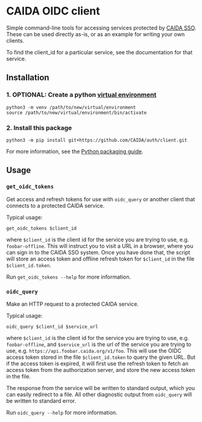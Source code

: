 # CAIDA OIDC client

Simple command-line tools for accessing services protected by
[CAIDA SSO](https://www.caida.org/about/sso).
These can be used directly as-is, or as an example for writing your own clients.

To find the client\_id for a particular service, see the documentation for that service.

## Installation

### 1. OPTIONAL: Create a python [virtual environment](https://docs.python.org/3/library/venv.html)
```
python3 -m venv /path/to/new/virtual/environment
source /path/to/new/virtual/environment/bin/activate
```

### 2. Install this package
```
python3 -m pip install git+https://github.com/CAIDA/auth/client.git
```

For more information, see the
[Python packaging guide](https://packaging.python.org/en/latest/tutorials/installing-packages/).

## Usage

### `get_oidc_tokens`
Get access and refresh tokens for use with `oidc_query` or another client
that connects to a protected CAIDA service.

Typical usage:
```
get_oidc_tokens $client_id
```

where `$client_id` is the client id for the service you are trying to use, e.g. `foobar-offline`.
This will instruct you to visit a URL in a browser, where you can sign in to
the CAIDA SSO system.  Once you have done that, the script will store an
access token and offline refresh token for `$client_id` in the file
`$client_id.token`.

Run `get_oidc_tokens --help` for more information.

### `oidc_query`
Make an HTTP request to a protected CAIDA service.

Typical usage:
```
oidc_query $client_id $service_url
```
where `$client_id` is the client id for the service you are trying to use, e.g. `foobar-offline`,
and `$service_url` is the url of the service you are trying to use, e.g. `https://api.foobar.caida.org/v1/foo`.
This will use the OIDC access token stored in the file `$client_id.token` to
query the given URL.
But if the access token is expired, it will first use the refresh token
to fetch an access token from the authorization server, and store the new
access token in the file.

The response from the service will be written to standard output, which you
can easily redirect to a file.
All other diagnostic output from `oidc_query` will be written to standard
error.

Run `oidc_query --help` for more information.

